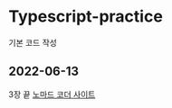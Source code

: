 # Typescript-practice
기본 코드 작성

## 2022-06-13 
3장 끝 [노마드 코더 사이트](https://nomadcoders.co/typescript-for-beginners)
